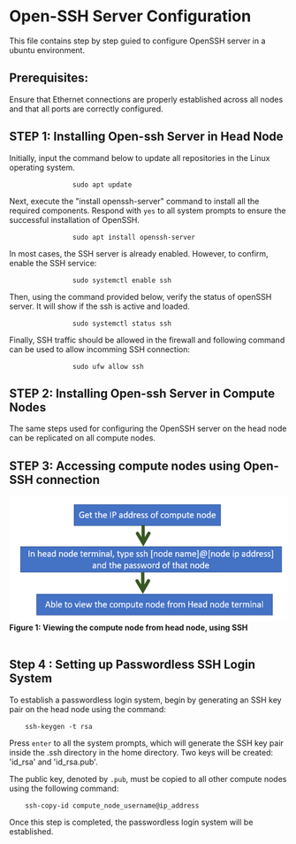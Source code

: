# Open-SSH Server Configuration
This file contains step by step guied to configure OpenSSH server in a ubuntu environment.

## Prerequisites:
Ensure that Ethernet connections are properly established across all nodes and that all ports are correctly configured.

## STEP 1: Installing Open-ssh Server in Head Node
Initially, input the command below to update all repositories in the Linux operating system.

                    sudo apt update

Next, execute the "install openssh-server" command to install all the required components. Respond with `yes` to all system prompts to ensure the successful installation of OpenSSH.

                    sudo apt install openssh-server

In most cases, the SSH server is already enabled. However, to confirm, enable the SSH service:

                    sudo systemctl enable ssh

Then, using the command provided below, verify the status of openSSH server. It will show if the ssh is active and loaded.

                    sudo systemctl status ssh     

Finally, SSH traffic should be allowed in the firewall and following command can be used to allow incomming SSH connection:

                    sudo ufw allow ssh

## STEP 2: Installing Open-ssh Server in Compute Nodes
The same steps used for configuring the OpenSSH server on the head node can be replicated on all compute nodes.

## STEP 3: Accessing compute nodes using Open-SSH connection

![access SSH](access-SSH.png)<br>
<b>Figure 1: Viewing the compute node from head node, using SSH</b>
<br><br>

## Step 4 : Setting up Passwordless SSH Login System

To establish a passwordless login system, begin by generating an SSH key pair on the head node using the command:

        ssh-keygen -t rsa 

Press `enter` to all the system prompts, which will generate the SSH key pair inside the .ssh directory in the home directory. Two keys will be created: 'id_rsa' and 'id_rsa.pub'.

The public key, denoted by `.pub`, must be copied to all other compute nodes using the following command:

        ssh-copy-id compute_node_username@ip_address

Once this step is completed, the passwordless login system will be established.